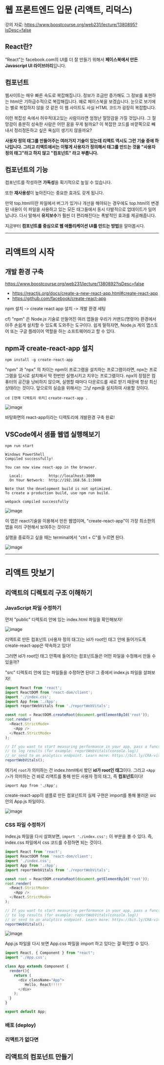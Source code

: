 # 웹 프론트엔드 입문 (리액트, 리덕스) 

강의 자료: https://www.boostcourse.org/web231/lecture/1380895?isDesc=false

## React란?

"React"는 facebook.com의 UI를 더 잘 만들기 위해서 **페이스북에서 만든 Javascript UI 라이브러리**입니다. 

## 컴포넌트 

웹사이트는 매우 빠른 속도로 복잡해집니다. 정보가 조금만 증가해도 그 정보를 표현하는 html은 기하급수적으로 복잡해집니다. 예로 페이스북을 보겠습니다. 눈으로 보기에는 별로 복잡하지 않을 것 같은 이 웹 사이트도 사실 HTML 코드가 굉장히 복잡합니다. 

이런 복잡성 속에서 허우적대고있는 사람이라면 엄청난 절망감을 가질 것입니다. 그 절망감이 충분히 성숙한 사람은 어떤 꿈을 꾸게 될까요? 이 복잡한 코드를 바깥쪽으로 빼내서 정리정돈하고 싶은 욕심이 생기지 않을까요? 

**사용자 정의 태그를 만들어주는 여러가지 기술이 있는데 리액트 역시도 그런 기술 중에 하나입니다. 그리고 리액트에서는 이렇게 사용자가 정의해서 태그를 만드는 것을 "사용자 정의 태그"라고 하지 않고 "컴포넌트" 라고 부릅니다.**

## 컴포넌트의 기능

컴포넌트를 작성하면 **가독성**을 획기적으로 높일 수 있습니다.

또한 **재사용성**이 높아진다는 중요한 효과도 갖게 됩니다.

만약 top.html이란 파일에서 버그가 있거나 개선을 해야되는 경우에도 top.html의 변경된 내용이 이 파일을 사용하고 있는 모든 태그들에서 동시 다발적으로 업데이트가 일어납니다. 다시 말해서 **유지보수**가 훨씬 더 편리해진다는 폭발적인 효과를 제공해줍니다.

지금부터 **컴포넌트를 중심으로 웹 애플리케이션 UI를 만드는 방법**을 알아봅시다. 

---

# 리액트의 시작 

## 개발 환경 구축 

https://www.boostcourse.org/web231/lecture/1380892?isDesc=false

- https://reactjs.org/docs/create-a-new-react-app.html#create-react-app
- https://github.com/facebook/create-react-app

npm 설치 -> create react app 설치 -> 개발 환경 세팅 

cf) "npm" 은 Node.js 기술로 만들어진 여러 앱들을 우리가 커맨드(명령어) 환경에서 아주 손쉽게 설치할 수 있도록 도와주는 도구이다. 쉽게 말하자면, Node.js 계의 앱스토어 또는 구글 플레이어 역할을 하는 소프트웨어라고 할 수 있다. 

## npm과 create-react-app 설치 

`npm install -g create-react-app` 

"npm" 과 "npx" 의 차이는 npm이 프로그램을 설치하는 프로그램이라면, npx는 프로그램을 임시로 설치해서 딱 한번만 실행시키고 지우는 프로그램이다. npx의 장점은 컴퓨터의 공간을 낭비하지 않으며, 실행할 때마다 다운로드를 새로 받기 때문에 항상 최신 상태라는 것이다. 앞으로의 실습을 위해서는 그냥 npm을 설치하여 사용할 것이다.

`cd [현재 디렉토리 위치]`
`create-react-app .`

![image](https://user-images.githubusercontent.com/68090939/177764407-4e87b347-97c7-46dc-bb04-d3af4a87e263.png)

바탕화면의 react-app이라는 디렉토리에 개발환경 구축 완료! 

## VSCode에서 샘플 웹앱 실행해보기 

`npm run start` 

```
Windows PowerShell
Compiled successfully!

You can now view react-app in the browser.       

  Local:            http://localhost:3000        
  On Your Network:  http://192.168.56.1:3000     

Note that the development build is not optimized.
To create a production build, use npm run build. 

webpack compiled successfully
```

![image](https://user-images.githubusercontent.com/68090939/177764760-dafda9eb-a8d4-4725-aa84-13774a5abe7b.png)

이 앱은 react기술을 이용해서 만든 웹앱이며, "create-react-app"이 가장 최소한의 앱을 미리 구현해서 보여주는 것이다!

실행을 종료하고 싶을 때는 terminal에서 "ctrl + C"를 누르면 된다. 

![image](https://user-images.githubusercontent.com/68090939/177765476-e37e9be7-d7c5-4a73-b105-584d766f305a.png)

---

# 리액트 맛보기 

## 리액트의 디렉토리 구조 이해하기

### JavaScript 파일 수정하기 

먼저 "public" 디렉토리 안에 있는 index.html 파일을 확인해보자! 

![image](https://user-images.githubusercontent.com/68090939/177769390-a186f0d2-b678-45d2-b2fc-7f977dac13b1.png)

리액트로 만든 컴포넌트 (사용자 정의 태그)는 id가 root인 태그 안에 들어가도록 create-react-app은 약속하고 있다! 

그러면 id가 root인 태그 안쪽에 들어가는 컴포넌트들은 어떤 파일을 수정해서 만들 수 있을까? 

"src" 디렉토리 안에 있는 파일들을 수정하면 된다! 그 중에서 index.js 파일을 살펴보자! 

```js
import React from 'react';
import ReactDOM from 'react-dom/client';
import './index.css';
import App from './App';
import reportWebVitals from './reportWebVitals';

const root = ReactDOM.createRoot(document.getElementById('root'));
root.render(
  <React.StrictMode>
    <App /> 
  </React.StrictMode>
);

// If you want to start measuring performance in your app, pass a function
// to log results (for example: reportWebVitals(console.log))
// or send to an analytics endpoint. Learn more: https://bit.ly/CRA-vitals
reportWebVitals();
```

여기서 `root`가 의미하는 건 index.html에서 봤던 **id가 root인 태그**이다. 그리고 `<App />`가 의미하는 건 바로 리액트를 통해 만든 사용자 정의 태그, 즉 **컴포넌트**이다! 

`import App from './App';` 

create-react-app이 샘플로 만든 <App /> 컴포넌트의 실제 구현은 import를 통해 불러온 src 안의 App.js 파일이다. 

![image](https://user-images.githubusercontent.com/68090939/177771238-39dd6985-8822-461d-b6ca-c045515c634b.png)

### CSS 파일 수정하기 

index.js 파일을 다시 살펴보면, `import './index.css';` 이 부분을 볼 수 있다. 즉, index.css 파일에서 css 코드를 수정하면 되는 것이다. 

```js
import React from 'react';
import ReactDOM from 'react-dom/client';
import './index.css';
import App from './App';
import reportWebVitals from './reportWebVitals';

const root = ReactDOM.createRoot(document.getElementById('root'));
root.render(
  <React.StrictMode>
    <App /> 
  </React.StrictMode>
);

// If you want to start measuring performance in your app, pass a function
// to log results (for example: reportWebVitals(console.log))
// or send to an analytics endpoint. Learn more: https://bit.ly/CRA-vitals
reportWebVitals();
```

![image](https://user-images.githubusercontent.com/68090939/177773421-4aebadd8-067b-4271-b7d5-3cac94115412.png)

App.js 파일을 다시 보면 App.css 파일을 import 하고 있다는 걸 확인할 수 있다. 

```js 
import React, { Component } from "react";
import './App.css';

class App extends Component {
  render(){
    return (
      <div className="App">
         Hello, React!!!!!
      </div>
    );
  }
}

export default App; 
```

### 배포 (deploy) 



### 리액트가 없다면 

## 리액트의 컴포넌트 만들기 


















